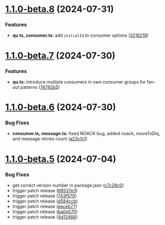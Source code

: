 # [1.1.0-beta.8](https://github.com/magnusmeng/redqueue/compare/v1.1.0-beta.7...v1.1.0-beta.8) (2024-07-31)


### Features

* **qu.ts, consumer.ts:** add `initialId` to consumer options ([3216219](https://github.com/magnusmeng/redqueue/commit/321621944f6f71586d28e3dde2f61e4c769dcd8a))

# [1.1.0-beta.7](https://github.com/magnusmeng/redqueue/compare/v1.1.0-beta.6...v1.1.0-beta.7) (2024-07-30)


### Features

* **qu.ts:** introduce multiple consumers in own consumer groups for fan-out patterns ([76792b5](https://github.com/magnusmeng/redqueue/commit/76792b5f37e211135446963ea8b9c330a3ab395a))

# [1.1.0-beta.6](https://github.com/magnusmeng/redqueue/compare/v1.1.0-beta.5...v1.1.0-beta.6) (2024-07-30)


### Bug Fixes

* **consumer.ts, message.ts:** fixed NOACK bug, added noack, moveToDlq, and message retries count ([a23c1c1](https://github.com/magnusmeng/redqueue/commit/a23c1c12c27f421039acaa5936cd54d62305f1ea))

# [1.1.0-beta.5](https://github.com/magnusmeng/redqueue/compare/v1.1.0-beta.4...v1.1.0-beta.5) (2024-07-04)


### Bug Fixes

* get correct version number in package.json ([c7c28c0](https://github.com/magnusmeng/redqueue/commit/c7c28c0c975b411aacf55fe63c8f5cce40db1fee))
* trigger patch release ([68537e3](https://github.com/magnusmeng/redqueue/commit/68537e330c0f3659bb91bd7ee6633afe7adbe695))
* trigger patch release ([743f570](https://github.com/magnusmeng/redqueue/commit/743f570effbd88ad3123f3b06132381ff9d56501))
* trigger patch release ([d584ccb](https://github.com/magnusmeng/redqueue/commit/d584ccb4938d6b44839628c5152198c66bf9ee84))
* trigger patch release ([eaceb77](https://github.com/magnusmeng/redqueue/commit/eaceb77e729a34fa3e2db80f9097636938960810))
* trigger patch release ([ba0e570](https://github.com/magnusmeng/redqueue/commit/ba0e57085201003cc6ee35b98de7c206a4f20ea5))
* trigger patch release ([4d12466](https://github.com/magnusmeng/redqueue/commit/4d12466239cf72d571a709218a3baed2ab7e47aa))
